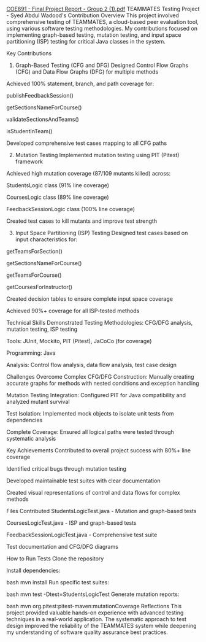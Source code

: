 
[COE891 - Final Project Report - Group 2 (1).pdf](https://github.com/user-attachments/files/20107485/COE891.-.Final.Project.Report.-.Group.2.1.pdf)
TEAMMATES Testing Project - Syed Abdul Wadood's Contribution
Overview
This project involved comprehensive testing of TEAMMATES, a cloud-based peer evaluation tool, using various software testing methodologies. My contributions focused on implementing graph-based testing, mutation testing, and input space partitioning (ISP) testing for critical Java classes in the system.

Key Contributions
1. Graph-Based Testing (CFG and DFG)
Designed Control Flow Graphs (CFG) and Data Flow Graphs (DFG) for multiple methods

Achieved 100% statement, branch, and path coverage for:

publishFeedbackSession()

getSectionsNameForCourse()

validateSectionsAndTeams()

isStudentInTeam()

Developed comprehensive test cases mapping to all CFG paths

2. Mutation Testing
Implemented mutation testing using PIT (Pitest) framework

Achieved high mutation coverage (87/109 mutants killed) across:

StudentsLogic class (91% line coverage)

CoursesLogic class (89% line coverage)

FeedbackSessionLogic class (100% line coverage)

Created test cases to kill mutants and improve test strength

3. Input Space Partitioning (ISP) Testing
Designed test cases based on input characteristics for:

getTeamsForSection()

getSectionsNameForCourse()

getTeamsForCourse()

getCoursesForInstructor()

Created decision tables to ensure complete input space coverage

Achieved 90%+ coverage for all ISP-tested methods

Technical Skills Demonstrated
Testing Methodologies: CFG/DFG analysis, mutation testing, ISP testing

Tools: JUnit, Mockito, PIT (Pitest), JaCoCo (for coverage)

Programming: Java

Analysis: Control flow analysis, data flow analysis, test case design

Challenges Overcome
Complex CFG/DFG Construction: Manually creating accurate graphs for methods with nested conditions and exception handling

Mutation Testing Integration: Configured PIT for Java compatibility and analyzed mutant survival

Test Isolation: Implemented mock objects to isolate unit tests from dependencies

Complete Coverage: Ensured all logical paths were tested through systematic analysis

Key Achievements
Contributed to overall project success with 80%+ line coverage

Identified critical bugs through mutation testing

Developed maintainable test suites with clear documentation

Created visual representations of control and data flows for complex methods

Files Contributed
StudentsLogicTest.java - Mutation and graph-based tests

CoursesLogicTest.java - ISP and graph-based tests

FeedbackSessionLogicTest.java - Comprehensive test suite

Test documentation and CFG/DFG diagrams

How to Run Tests
Clone the repository

Install dependencies:

bash
mvn install
Run specific test suites:

bash
mvn test -Dtest=StudentsLogicTest
Generate mutation reports:

bash
mvn org.pitest:pitest-maven:mutationCoverage
Reflections
This project provided valuable hands-on experience with advanced testing techniques in a real-world application. The systematic approach to test design improved the reliability of the TEAMMATES system while deepening my understanding of software quality assurance best practices.
